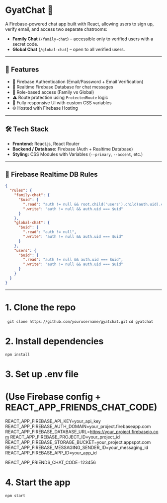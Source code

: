 # GyatChat 💬

A Firebase-powered chat app built with React, allowing users to sign up, verify email, and access two separate chatrooms:

- **Family Chat** (`/family-chat`) – accessible only to verified users with a secret code.
- **Global Chat** (`/global-chat`) – open to all verified users.

---

## 🚀 Features

- 🔐 Firebase Authentication (Email/Password + Email Verification)
- 🔄 Realtime Firebase Database for chat messages
- 🧠 Role-based access (Family vs Global)
- ⚠️ Route protection using `ProtectedRoute` logic
- 📱 Fully responsive UI with custom CSS variables
- 🌐 Hosted with Firebase Hosting

---

## 🛠️ Tech Stack

- **Frontend:** React.js, React Router
- **Backend / Database:** Firebase (Auth + Realtime Database)
- **Styling:** CSS Modules with Variables (`--primary`, `--accent`, etc.)

---

## 🧪 Firebase Realtime DB Rules

```json
{
  "rules": {
    "family-chat": {
      "$uid": {
        ".read": "auth != null && root.child('users').child(auth.uid).child('isFamilyMember').val() === true",
        ".write": "auth != null && auth.uid === $uid"
      }
    },
    "global-chat": {
      "$uid": {
        ".read": "auth != null",
        ".write": "auth != null && auth.uid === $uid"
      }
    },
    "users": {
      "$uid": {
        ".read": "auth != null && auth.uid === $uid",
        ".write": "auth != null && auth.uid === $uid"
      }
    }
  }
}
```

---

# 1. Clone the repo

` git clone https://github.com/yourusername/gyatchat.git`
`cd gyatchat `

# 2. Install dependencies

`npm install`

# 3. Set up .env file

# (Use Firebase config + REACT_APP_FRIENDS_CHAT_CODE)

REACT_APP_FIREBASE_API_KEY=your_api_key
REACT_APP_FIREBASE_AUTH_DOMAIN=your_project.firebaseapp.com
REACT_APP_FIREBASE_DATABASE_URL=https://your_project.firebaseio.com
REACT_APP_FIREBASE_PROJECT_ID=your_project_id
REACT_APP_FIREBASE_STORAGE_BUCKET=your_project.appspot.com
REACT_APP_FIREBASE_MESSAGING_SENDER_ID=your_messaging_id
REACT_APP_FIREBASE_APP_ID=your_app_id

REACT_APP_FRIENDS_CHAT_CODE=123456

# 4. Start the app

`npm start`
